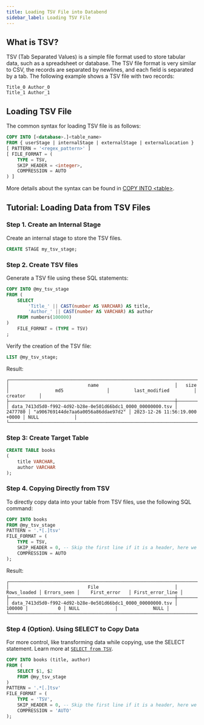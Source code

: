 ```yaml
---
title: Loading TSV File into Databend
sidebar_label: Loading TSV File
---
```


## What is TSV?

TSV (Tab Separated Values) is a simple file format used to store tabular data, such as a spreadsheet or database. The TSV file format is very similar to CSV, the records are separated by newlines, and each field is separated by a tab.
The following example shows a TSV file with two records:

```text
Title_0	Author_0
Title_1	Author_1
```


## Loading TSV File

The common syntax for loading TSV file is as follows:

```sql
COPY INTO [<database>.]<table_name>
FROM { userStage | internalStage | externalStage | externalLocation }
[ PATTERN = '<regex_pattern>' ]
[ FILE_FORMAT = (
    TYPE = TSV,
    SKIP_HEADER = <integer>,
    COMPRESSION = AUTO
) ]
```
More details about the syntax can be found in [COPY INTO <table\>](/sql/sql-commands/dml/dml-copy-into-table).

## Tutorial: Loading Data from TSV Files

### Step 1. Create an Internal Stage

Create an internal stage to store the TSV files.
```sql
CREATE STAGE my_tsv_stage;
```

### Step 2. Create TSV files

Generate a TSV file using these SQL statements:
```sql
COPY INTO @my_tsv_stage 
FROM (
    SELECT 
        'Title_' || CAST(number AS VARCHAR) AS title,
        'Author_' || CAST(number AS VARCHAR) AS author
    FROM numbers(100000)
)
    FILE_FORMAT = (TYPE = TSV)
;
```
Verify the creation of the TSV file:
```sql
LIST @my_tsv_stage;
```

Result:
```text
┌───────────────────────────────────────────────────────────────────────────────────────────────────────────────────────────────────────────────────────────────┐
│                             name                            │   size  │                 md5                │         last_modified         │      creator     │
├─────────────────────────────────────────────────────────────┼─────────┼────────────────────────────────────┼───────────────────────────────┼──────────────────┤
│ data_7413d5d0-f992-4d92-b28e-0e501d66bdc1_0000_00000000.tsv │ 2477780 │ "a906769144de7aa6a0056a86ddae97d2" │ 2023-12-26 11:56:19.000 +0000 │ NULL             │
└───────────────────────────────────────────────────────────────────────────────────────────────────────────────────────────────────────────────────────────────┘
```

### Step 3: Create Target Table

```sql
CREATE TABLE books
(
    title VARCHAR,
    author VARCHAR
);
```
### Step 4. Copying Directly from TSV

To directly copy data into your table from TSV files, use the following SQL command:
```sql
COPY INTO books
FROM @my_tsv_stage
PATTERN = '.*[.]tsv'
FILE_FORMAT = (
    TYPE = TSV,
    SKIP_HEADER = 0, -- Skip the first line if it is a header, here we don't have a header
    COMPRESSION = AUTO
);
```

Result:
```text
┌───────────────────────────────────────────────────────────────────────────────────────────────────────────────────────────────┐
│                             File                            │ Rows_loaded │ Errors_seen │    First_error   │ First_error_line │
├─────────────────────────────────────────────────────────────┼─────────────┼─────────────┼──────────────────┼──────────────────┤
│ data_7413d5d0-f992-4d92-b28e-0e501d66bdc1_0000_00000000.tsv │      100000 │           0 │ NULL             │             NULL │
└───────────────────────────────────────────────────────────────────────────────────────────────────────────────────────────────┘
```

### Step 4 (Option). Using SELECT to Copy Data

For more control, like transforming data while copying, use the SELECT statement. Learn more at [`SELECT from TSV`](../04-transform/03-querying-tsv.md).
```sql
COPY INTO books (title, author)
FROM (
    SELECT $1, $2 
    FROM @my_tsv_stage
)
PATTERN = '.*[.]tsv'
FILE_FORMAT = (
    TYPE = 'TSV',
    SKIP_HEADER = 0, -- Skip the first line if it is a header, here we don't have a header
    COMPRESSION = 'AUTO'
);
```
